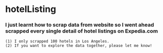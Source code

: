 # hotelListing

### I just learnt how to scrap data from website so I went ahead scrapped every single detail of hotel listings on Expedia.com
    (1) I only scrapped 100 hotels in Los Angeles.
    (2) If you want to explore the data together, please let me know!
